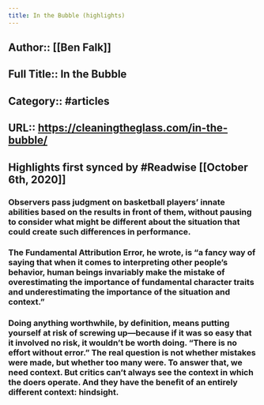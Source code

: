 ```yaml
---
title: In the Bubble (highlights)
---
```


## Author:: [[Ben Falk]]

## Full Title:: In the Bubble

## Category:: #articles

## URL:: https://cleaningtheglass.com/in-the-bubble/

## Highlights first synced by #Readwise [[October 6th, 2020]]
### Observers pass judgment on basketball players’ innate abilities based on the results in front of them, without pausing to consider what might be different about the situation that could create such differences in performance. 

### The Fundamental Attribution Error, he wrote, is “a fancy way of saying that when it comes to interpreting other people’s behavior, human beings invariably make the mistake of overestimating the importance of fundamental character traits and underestimating the importance of the situation and context.” 

### Doing anything worthwhile, by definition, means putting yourself at risk of screwing up—because if it was so easy that it involved no risk, it wouldn’t be worth doing. “There is no effort without error.” The real question is not whether mistakes were made, but whether too many were. To answer that, we need context. But critics can’t always see the context in which the doers operate. And they have the benefit of an entirely different context: hindsight. 

